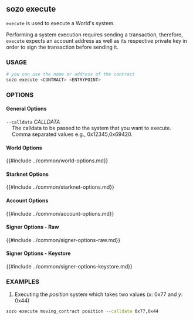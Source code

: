 ## sozo execute

`execute` is used to execute a World's system.

Performing a system execution requires sending a transaction, therefore, `execute` expects an account address as well as its respective private key in order to sign the transaction before sending it.

### USAGE

```sh
# you can use the name or address of the contract
sozo execute <CONTRACT> <ENTRYPOINT>
```

### OPTIONS

#### General Options

`--calldata` _CALLDATA_  
&nbsp;&nbsp;&nbsp;&nbsp;The calldata to be passed to the system that you want to execute.  
&nbsp;&nbsp;&nbsp;&nbsp;Comma separated values e.g., 0x12345,0x69420.

#### World Options

{{#include ../common/world-options.md}}

#### Starknet Options

{{#include ../common/starknet-options.md}}

#### Account Options

{{#include ../common/account-options.md}}

#### Signer Options - Raw

{{#include ../common/signer-options-raw.md}}

#### Signer Options - Keystore

{{#include ../common/signer-options-keystore.md}}

### EXAMPLES

1. Executing the _position_ system which takes two values (_x_: 0x77 and _y_: 0x44)

```sh
sozo execute moving_contract position --calldata 0x77,0x44
```
